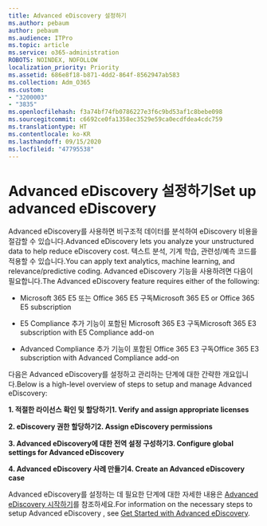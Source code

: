 ```yaml
---
title: Advanced eDiscovery 설정하기
ms.author: pebaum
author: pebaum
ms.audience: ITPro
ms.topic: article
ms.service: o365-administration
ROBOTS: NOINDEX, NOFOLLOW
localization_priority: Priority
ms.assetid: 686e8f18-b871-4dd2-864f-8562947ab583
ms.collection: Adm_O365
ms.custom:
- "3200003"
- "3835"
ms.openlocfilehash: f3a74bf74fb0786227e3f6c9bd53af1c8bebe098
ms.sourcegitcommit: c6692ce0fa1358ec3529e59ca0ecdfdea4cdc759
ms.translationtype: HT
ms.contentlocale: ko-KR
ms.lasthandoff: 09/15/2020
ms.locfileid: "47795538"
---
```

# <a name="set-up-advanced-ediscovery"></a><span data-ttu-id="700b2-102">Advanced eDiscovery 설정하기</span><span class="sxs-lookup"><span data-stu-id="700b2-102">Set up advanced eDiscovery</span></span>

<span data-ttu-id="700b2-103">Advanced eDiscovery를 사용하면 비구조적 데이터를 분석하여 eDiscovery 비용을 절감할 수 있습니다.</span><span class="sxs-lookup"><span data-stu-id="700b2-103">Advanced eDiscovery lets you analyze your unstructured data to help reduce eDiscovery cost.</span></span> <span data-ttu-id="700b2-104">텍스트 분석, 기계 학습, 관련성/예측 코드를 적용할 수 있습니다.</span><span class="sxs-lookup"><span data-stu-id="700b2-104">You can apply text analytics, machine learning, and relevance/predictive coding.</span></span>  <span data-ttu-id="700b2-105">Advanced eDiscovery 기능을 사용하려면 다음이 필요합니다.</span><span class="sxs-lookup"><span data-stu-id="700b2-105">The Advanced eDiscovery feature requires either of the following:</span></span>

- <span data-ttu-id="700b2-106">Microsoft 365 E5 또는 Office 365 E5 구독</span><span class="sxs-lookup"><span data-stu-id="700b2-106">Microsoft 365 E5 or Office 365 E5 subscription</span></span>

- <span data-ttu-id="700b2-107">E5 Compliance 추가 기능이 포함된 Microsoft 365 E3 구독</span><span class="sxs-lookup"><span data-stu-id="700b2-107">Microsoft 365 E3 subscription with E5 Compliance add-on</span></span>

- <span data-ttu-id="700b2-108">Advanced Compliance 추가 기능이 포함된 Office 365 E3 구독</span><span class="sxs-lookup"><span data-stu-id="700b2-108">Office 365 E3 subscription with Advanced Compliance add-on</span></span>

<span data-ttu-id="700b2-109">다음은 Advanced eDiscovery를 설정하고 관리하는 단계에 대한 간략한 개요입니다.</span><span class="sxs-lookup"><span data-stu-id="700b2-109">Below is a high-level overview of steps to setup and manage Advanced eDiscovery:</span></span>

<span data-ttu-id="700b2-110">**1. 적절한 라이선스 확인 및 할당하기**</span><span class="sxs-lookup"><span data-stu-id="700b2-110">**1. Verify and assign appropriate licenses**</span></span>

<span data-ttu-id="700b2-111">**2. eDiscovery 권한 할당하기**</span><span class="sxs-lookup"><span data-stu-id="700b2-111">**2. Assign eDiscovery permissions**</span></span>

<span data-ttu-id="700b2-112">**3. Advanced eDiscovery에 대한 전역 설정 구성하기**</span><span class="sxs-lookup"><span data-stu-id="700b2-112">**3. Configure global settings for Advanced eDiscovery**</span></span>

<span data-ttu-id="700b2-113">**4. Advanced eDiscovery 사례 만들기**</span><span class="sxs-lookup"><span data-stu-id="700b2-113">**4. Create an Advanced eDiscovery case**</span></span>

<span data-ttu-id="700b2-114">Advanced eDiscovery를 설정하는 데 필요한 단계에 대한 자세한 내용은 [Advanced eDiscovery 시작하기](https://docs.microsoft.com/microsoft-365/compliance/get-started-with-advanced-ediscovery?view=o365-worldwide)를 참조하세요.</span><span class="sxs-lookup"><span data-stu-id="700b2-114">For information on the necessary steps to setup Advanced eDiscovery , see  [Get Started with Advanced eDiscovery](https://docs.microsoft.com/microsoft-365/compliance/get-started-with-advanced-ediscovery?view=o365-worldwide).</span></span>
